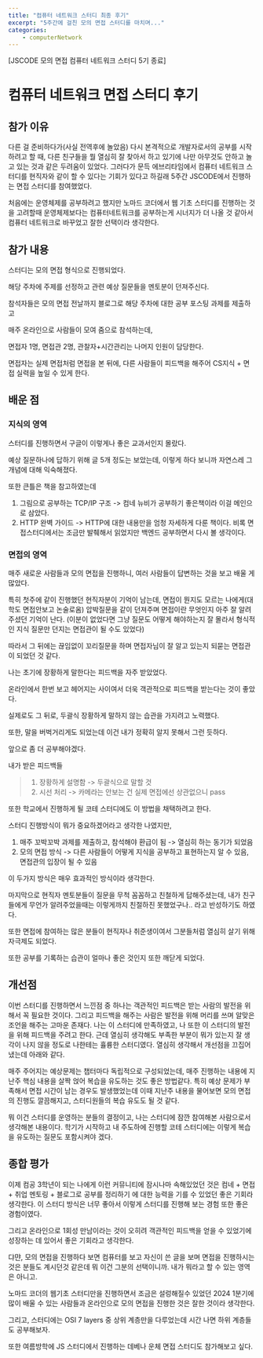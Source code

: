 ```yaml
---
title: "컴퓨터 네트워크 스터디 최종 후기"
excerpt: "5주간에 걸친 모의 면접 스터디를 마치며..."
categories:
    - computerNetwork
---
```


[JSCODE 모의 면접 컴퓨터 네트워크 스터디 5기 종료]

# 컴퓨터 네트워크 면접 스터디 후기

## 참가 이유

다른 걸 준비하다가(사실 전역후에 놀았음) 다시 본격적으로 개발자로서의 공부를 시작하려고 할 때, 다른 친구들을 뭘 열심히 잘 찾아서 하고 있기에 나만 아무것도 안하고 놀고 있는 것과 같은 두려움이 있었다. 그러다가 문득 에브리타임에서 컴퓨터 네트워크 스터디를 현직자와 같이 할 수 있다는 기회가 있다고 하길래 5주간 JSCODE에서 진행하는 면접 스터디를 참여했었다.

처음에는 운영체제를 공부하려고 했지만 노마드 코더에서 웹 기초 스터디를 진행하는 것을 고려할때 운영체제보다는 컴퓨터네트워크를 공부하는게 시너지가 더 나올 것 같아서 컴퓨터 네트워크로 바꾸었고 잘한 선택이라 생각한다.

## 참가 내용

스터디는 모의 면접 형식으로 진행되었다.

해당 주차에 주제를 선정하고 관련 예상 질문들을 멘토분이 던져주신다.

참석자들은 모의 면접 전날까지 블로그로 해당 주차에 대한 공부 포스팅 과제를 제출하고

매주 온라인으로 사람들이 모여 줌으로 참석하는데,

면접자 1명, 면접관 2명, 관찰자+시간관리는 나머지 인원이 담당한다.

면접자는 실제 면접처럼 면접을 본 뒤에, 다른 사람들이 피드백을 해주어 CS지식 + 면접 실력을 높일 수 있게 한다.

## 배운 점

### 지식의 영역

스터디를 진행하면서 구글이 이렇게나 좋은 교과서인지 몰랐다.

예상 질문하나에 답하기 위해 글 5개 정도는 보았는데, 이렇게 하다 보니까 자연스레 그 개념에 대해 익숙해졌다.

또한 큰틀은 책을 참고하였는데

1. 그림으로 공부하는 TCP/IP 구조 -> 컴네 뉴비가 공부하기 좋은책이라 이걸 메인으로 삼았다.
2. HTTP 완벽 가이드 -> HTTP에 대한 내용만을 엄청 자세하게 다룬 책이다. 비록 면접스터디에서는 조금만 발췌해서 읽었지만 백엔드 공부하면서 다시 볼 생각이다.

### 면접의 영역

매주 새로운 사람들과 모의 면접을 진행하니, 여러 사람들이 답변하는 것을 보고 배울 게 많았다.

특히 첫주에 같이 진행했던 현직자분이 기억이 남는데, 면접이 뭔지도 모르는 나에게(대학도 면접안보고 논술로옴) 압박질문을 같이 던져주며 면접이란 무엇인지 아주 잘 알려주셨던 기억이 난다. (이분이 없었다면 그냥 질문도 어떻게 해야하는지 잘 몰라서 형식적인 지식 질문만 던지는 면접관이 될 수도 있었다)

따라서 그 뒤에는 끊임없이 꼬리질문을 하며 면접자님이 잘 알고 있는지 되묻는 면접관이 되었던 것 같다.

나는 초기에 장황하게 말한다는 피드백을 자주 받았었다.

온라인에서 한번 보고 헤어지는 사이여서 더욱 객관적으로 피드백을 받는다는 것이 좋았다.

실제로도 그 뒤로, 두괄식 장황하게 말하지 않는 습관을 가지려고 노력했다.

또한, 말을 버벅거리게도 되었는데 이건 내가 정확히 알지 못해서 그런 듯하다.

앞으로 좀 더 공부해야겠다.

내가 받은 피드백들

> 1. 장황하게 설명함 -> 두괄식으로 말할 것
> 2. 시선 처리 -> 카메라는 안보는 건 실제 면접에선 상관없으니 pass

또한 학교에서 진행하게 될 코테 스터디에도 이 방법을 채택하려고 한다.

스터디 진행방식이 뭐가 중요하겠어라고 생각한 나였지만,

1. 매주 꼬박꼬박 과제를 제출하고, 참석해야 환급이 됨 -> 열심히 하는 동기가 되었음
2. 모의 면접 방식 -> 다른 사람들이 어떻게 지식을 공부하고 표현하는지 알 수 있음, 면접관의 입장이 될 수 있음

이 두가지 방식은 매우 효과적인 방식이라 생각한다.

마지막으로 현직자 멘토분들이 질문을 무척 꼼꼼하고 친철하게 답해주셨는데, 내가 친구들에게 무언가 알려주었을때는 이렇게까지 친절하진 못했었구나.. 라고 반성하기도 하였다.

또한 면접에 참여하는 많은 분들이 현직자나 취준생이여서 그분들처럼 열심히 살기 위해 자극제도 되었다.

또한 공부를 기록하는 습관이 얼마나 좋은 것인지 또한 깨닫게 되었다.

## 개선점

이번 스터디를 진행하면서 느낀점 중 하나는 객관적인 피드백은 받는 사람의 발전을 위해서 꼭 필요한 것이다. 그리고 피드백을 해주는 사람은 발전을 위해 머리를 쓰며 알맞은 조언을 해주는 고마운 존재다. 나는 이 스터디에 만족하였고, 나 또한 이 스터디의 발전을 위해 피드백을 주려고 한다. 근데 열심히 생각해도 부족한 부분이 뭐가 있는지 잘 생각이 나지 않을 정도로 나한테는 휼륭한 스터디였다. 열심히 생각해서 개선점을 끄집어 냈는데 아래와 같다.

매주 주어지는 예상문제는 챕터마다 독립적으로 구성되었는데, 매주 진행하는 내용에 지난주 핵심 내용을 살짝 얹어 복습을 유도하는 것도 좋은 방법같다.
특히 예상 문제가 부족해서 면접 시간이 남는 경우도 발생했었는데 이때 지난주 내용을 물어보면 모의 면접의 진행도 깔끔해지고, 스터디원들의 복습 유도도 될 것 같다.

뭐 이건 스터디를 운영하는 분들의 결정이고, 나는 스터디에 잠깐 참여해본 사람으로서 생각해본 내용이다. 학기가 시작하고 내 주도하에 진행할 코테 스터디에는 이렇게 복습을 유도하는 질문도 포함시켜야 겠다.

## 종합 평가

이제 컴공 3학년이 되는 나에게 이런 커뮤니티에 잠시나마 속해있었던 것은 컴네 + 면접 + 취업 멘토링 + 블로그로 공부를 정리하기 에 대한 능력을 기를 수 있었던 좋은 기회라 생각한다. 이 스터디 방식은 너무 좋아서 이렇게 스터디를 진행해 보는 경험 또한 좋은 경험이였다.

그리고 온라인으로 1회성 만남이라는 것이 오히려 객관적인 피드백을 얻을 수 있었기에 성장하는 데 있어서 좋은 기회라고 생각한다.

댜먄, 모의 면접을 진행하다 보면 컴퓨터를 보고 자신이 쓴 글을 보며 면접을 진행하시는 것은 분들도 계시던것 같은데 뭐 이건 그분의 선택이니까. 내가 뭐라고 할 수 있는 영역은 아니고.

노마드 코더의 웹기초 스터디만을 진행하면서 조금은 설렁해질수 있었던 2024 1분기에 많이 배울 수 있는 사람들과 온라인으로 모의 면접을 진행한 것은 잘한 것이라 생각한다.

그리고, 스터디에는 OSI 7 layers 중 상위 계층만을 다루었는데 시간 나면 하위 계층들도 공부해보자.

또한 여름방학에 JS 스터디에서 진행하는 데베나 운체 면접 스터디도 참가해보고 싶다.
